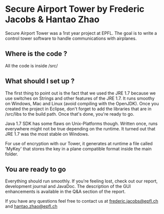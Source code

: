 # Secure Airport Tower by Frederic Jacobs & Hantao Zhao

Secure Airport Tower was a 1rst year project at EPFL. The goal is to write a control tower software to handle communications with airplanes.

## Where is the code ? 

All the code is inside /src/ 

## What should I set up ?

The first thing to point out is the fact that we used the JRE 1.7 because we use switches on Strings and other features of the JRE 1.7. It runs smoothy on Windows, Mac and Linux (avoid compiling with the OpenJDK).  Once you created the project in Eclipse, don't forget to add the libraries that are in /src/libs  to the build path. Once that's done, you're ready to go. 

Java 1.7 SDK has some flaws on Unix-Platforms though. Written once, runs everywhere might not be true depending on the runtime. It turned out that JRE 1.7 was the most stable on Windows. 

For use of encryption with our Tower, it generates at runtime a file called 'MyKey'  that stores the key in a plane compatible format inside the main folder. 

## You are ready to go

Everything should run smoothly. If you're feeling lost, check out our report, development journal and JavaDoc.
The description of the GUI enhancements is available in the Q&A section of the report.

If you have any questions feel free to contact us at frederic.jacobs@epfl.ch and hantao.zhao@epfl.ch

